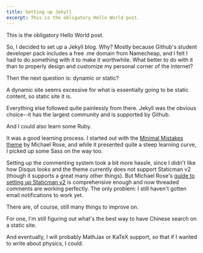 ```yaml
---
title: Setting up Jekyll
excerpt: This is the obligatory Hello World post. 
---
```


This is the obligatory Hello World post. 

So, I decided to set up a Jekyll blog. Why? Mostly because Github's student developer pack includes a free .me domain from Namecheap, and I felt I had to do something with it to make it worthwhile. What better to do with it than to properly design and customize my personal corner of the internet?  

Then the next question is: dynamic or static?

A dynamic site seems excessive for what is essentially going to be static content, so static site it is. 

Everything else followed quite painlessly from there. Jekyll was the obvious choice--it has the largest community and is supported by Github. 

And I could also learn some Ruby. 

It was a good learning process. I started out with the [Minimal Mistakes theme](https://github.com/mmistakes/minimal-mistakes) by Michael Rose, and while it presented quite a steep learning curve, I picked up some Sass on the way too. 

Setting up the commenting system took a bit more hassle, since I didn't like how Disqus looks and the theme currently does not support Staticman v2 (though it supports a great many other things). But Michael Rose's [guide to setting up Staticman v2](https://mademistakes.com/articles/improving-jekyll-static-comments/) is comprehensive enough and now threaded comments are working perfectly. The only problem: I still haven't gotten email notifications to work yet. 

There are, of course, still many things to improve on. 

For one, I'm still figuring out what's the best way to have Chinese search on a static site. 

And eventually, I will probably MathJax or KaTeX support, so that if I wanted to write about physics, I could. 
